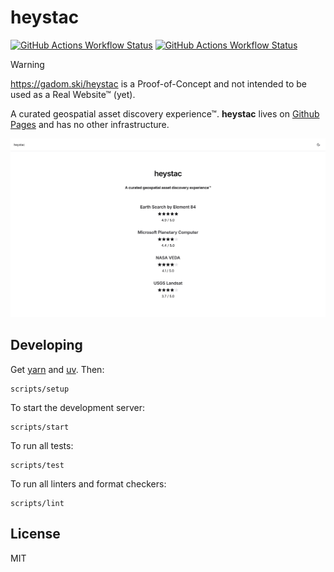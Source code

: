 # heystac

[![GitHub Actions Workflow Status](https://img.shields.io/github/actions/workflow/status/gadomski/heystac-frontend/ci.yaml?style=for-the-badge)](https://github.com/gadomski/heystac-frontend/actions/workflows/ci.yaml)
[![GitHub Actions Workflow Status](https://img.shields.io/github/actions/workflow/status/gadomski/heystac-frontend/pages.yaml?style=for-the-badge&label=pages)](https://github.com/gadomski/heystac-frontend/actions/workflows/pages.yaml)

> [!WARNING]
> <https://gadom.ski/heystac> is a Proof-of-Concept and not intended to be used as a Real Website™ (yet).

A curated geospatial asset discovery experience™.
**heystac** lives on [Github Pages](https://github.com/gadomski/heystac/deployments/github-pages) and has no other infrastructure.

![The heystac home page](./img/home.png)

## Developing

Get [yarn](https://yarnpkg.com/) and [uv](https://docs.astral.sh/uv/getting-started/installation/).
Then:

```shell
scripts/setup
```

To start the development server:

```shell
scripts/start
```

To run all tests:

```shell
scripts/test
```

To run all linters and format checkers:

```shell
scripts/lint
```

## License

MIT

